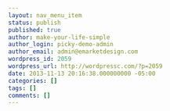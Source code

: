 ```yaml
---
layout: nav_menu_item
status: publish
published: true
author: make-your-life-simple
author_login: picky-demo-admin
author_email: admin@emarketdesign.com
wordpress_id: 2059
wordpress_url: http://wordpressc.com/?p=2059
date: 2013-11-13 20:16:38.000000000 -05:00
categories: []
tags: []
comments: []
---
```

 
